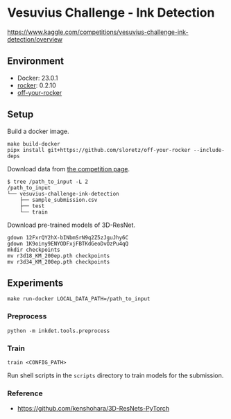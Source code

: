 # Vesuvius Challenge - Ink Detection

<https://www.kaggle.com/competitions/vesuvius-challenge-ink-detection/overview>

## Environment

- Docker: 23.0.1
- [rocker](https://github.com/osrf/rocker): 0.2.10
- [off-your-rocker](https://github.com/sloretz/off-your-rocker)

## Setup

Build a docker image.

```shell
make build-docker
pipx install git+https://github.com/sloretz/off-your-rocker --include-deps
```

Download data from [the competition page](https://www.kaggle.com/competitions/vesuvius-challenge-ink-detection/overview).

```shell
$ tree /path_to_input -L 2
/path_to_input
└── vesuvius-challenge-ink-detection
    ├── sample_submission.csv
    ├── test
    └── train
```

Download pre-trained models of 3D-ResNet.

```shell
gdown 12FxrQY2hX-bINbmSrN9q2Z5zJguJhy6C
gdown 1K9oiny9ENYODFxjFBTKdGeoDvOzPu4qQ
mkdir checkpoints
mv r3d18_KM_200ep.pth checkpoints
mv r3d34_KM_200ep.pth checkpoints
```

## Experiments

```shell
make run-docker LOCAL_DATA_PATH=/path_to_input
```

### Preprocess

```shell
python -m inkdet.tools.preprocess
```

### Train

```shell
train <CONFIG_PATH>
```

Run shell scripts in the `scripts` directory to train models for the submission.

### Reference

- <https://github.com/kenshohara/3D-ResNets-PyTorch>
